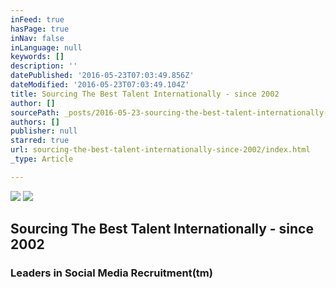 ```yaml
---
inFeed: true
hasPage: true
inNav: false
inLanguage: null
keywords: []
description: ''
datePublished: '2016-05-23T07:03:49.856Z'
dateModified: '2016-05-23T07:03:49.104Z'
title: Sourcing The Best Talent Internationally - since 2002
author: []
sourcePath: _posts/2016-05-23-sourcing-the-best-talent-internationally-since-2002.md
authors: []
publisher: null
starred: true
url: sourcing-the-best-talent-internationally-since-2002/index.html
_type: Article

---
```

![](https://the-grid-user-content.s3-us-west-2.amazonaws.com/c0c6ef1e-3528-481f-8f9b-b2f23fe9c6d4.jpg)
![](https://the-grid-user-content.s3-us-west-2.amazonaws.com/2c5bf0a0-ab35-4775-8095-b37fc7393c91.png)

## Sourcing The Best Talent Internationally - since 2002

### Leaders in Social Media Recruitment(tm)